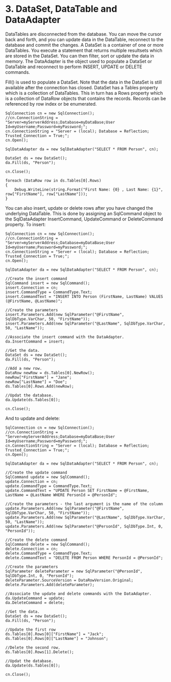 # 3\. DataSet, DataTable and DataAdapter

DataTables are disconnected from the database. You can move the cursor back and forth, and you can update data in the DataTable, reconnect to the database and commit the changes. A DataSet is a container of one or more DataTables. You execute a statement that returns multiple resultsets which are stored in the DataSet. You can then filter, sort or update the data in memory. The DataAdapter is the object used to populate a DataSet or DataTable and reconnect to perform INSERT, UPDATE or DELETE commands.

Fill() is used to populate a DataSet. Note that the data in the DataSet is still available after the connection has closed. DataSet has a Tables property which is a collection of DataTables. This in turn has a Rows property which is a collection of DataRow objects that contains the records. Records can be referenced by row index or be enumerated.

    SqlConnection cn = new SqlConnection();
    //cn.ConnectionString = "Server=myServerAddress;Database=myDataBase;User Id=myUsername;Password=myPassword;";
    cn.ConnectionString = "Server = (local); Database = Reflection; Trusted_Connection = True;";
    cn.Open();
    
    SqlDataAdapter da = new SqlDataAdapter("SELECT * FROM Person", cn);
    
    DataSet ds = new DataSet();
    da.Fill(ds, "Person");
    
    cn.Close();
    
    foreach (DataRow row in ds.Tables[0].Rows)
    {
        Debug.WriteLine(string.Format("First Name: {0} , Last Name: {1}", row["FirstName"], row["LastName"]));
    }

You can also insert, update or delete rows after you have changed the underlying DataTable. This is done by assigning an SqlCommand object to the SqlDataAdapter InsertCommand, UpdateCommand or DeleteCommand property. To insert:

    SqlConnection cn = new SqlConnection();
    //cn.ConnectionString = "Server=myServerAddress;Database=myDataBase;User Id=myUsername;Password=myPassword;";
    cn.ConnectionString = "Server = (local); Database = Reflection; Trusted_Connection = True;";
    cn.Open();
    
    SqlDataAdapter da = new SqlDataAdapter("SELECT * FROM Person", cn);
    
    //Create the insert command
    SqlCommand insert = new SqlCommand();
    insert.Connection = cn;
    insert.CommandType = CommandType.Text;
    insert.CommandText = "INSERT INTO Person (FirstName, LastName) VALUES (@FirstName, @LastName)";
    
    //Create the parameters
    insert.Parameters.Add(new SqlParameter("@FirstName", SqlDbType.VarChar, 50, "FirstName"));
    insert.Parameters.Add(new SqlParameter("@LastName", SqlDbType.VarChar, 50, "LastName"));
    
    //Associate the insert command with the DataAdapter.
    da.InsertCommand = insert;
    
    //Get the data.
    DataSet ds = new DataSet();
    da.Fill(ds, "Person");
    
    //Add a new row.
    DataRow newRow = ds.Tables[0].NewRow();
    newRow["FirstName"] = "Jane";
    newRow["LastName"] = "Doe";
    ds.Tables[0].Rows.Add(newRow);
    
    //Updat the database.
    da.Update(ds.Tables[0]);
    
    cn.Close();

And to update and delete:
  
    SqlConnection cn = new SqlConnection();
    //cn.ConnectionString = "Server=myServerAddress;Database=myDataBase;User Id=myUsername;Password=myPassword;";
    cn.ConnectionString = "Server = (local); Database = Reflection; Trusted_Connection = True;";
    cn.Open();
    
    SqlDataAdapter da = new SqlDataAdapter("SELECT * FROM Person", cn);
    
    //Create the update command
    SqlCommand update = new SqlCommand();
    update.Connection = cn;
    update.CommandType = CommandType.Text;
    update.CommandText = "UPDATE Person SET FirstName = @FirstName, LastName = @LastName WHERE PersonId = @PersonId";
    
    //Create the parameters - the last argument is the name of the column
    update.Parameters.Add(new SqlParameter("@FirstName", SqlDbType.VarChar, 50, "FirstName"));
    update.Parameters.Add(new SqlParameter("@LastName", SqlDbType.VarChar, 50, "LastName"));
    update.Parameters.Add(new SqlParameter("@PersonId", SqlDbType.Int, 0, "PersonId"));
    
    //Create the delete command
    SqlCommand delete = new SqlCommand();
    delete.Connection = cn;
    delete.CommandType = CommandType.Text;
    delete.CommandText = "DELETE FROM Person WHERE PersonId = @PersonId";
    
    //Create the parameters
    SqlParameter deleteParameter = new SqlParameter("@PersonId", SqlDbType.Int, 0, "PersonId");
    deleteParameter.SourceVersion = DataRowVersion.Original;
    delete.Parameters.Add(deleteParameter);
    
    //Associate the update and delete commands with the DataAdapter.
    da.UpdateCommand = update;
    da.DeleteCommand = delete;
    
    //Get the data.
    DataSet ds = new DataSet();
    da.Fill(ds, "Person");
    
    //Update the first row
    ds.Tables[0].Rows[0]["FirstName"] = "Jack";
    ds.Tables[0].Rows[0]["LastName"] = "Johnson";
    
    //Delete the second row.
    ds.Tables[0].Rows[1].Delete();
    
    //Updat the database.
    da.Update(ds.Tables[0]);
    
    cn.Close();


<!--stackedit_data:
eyJoaXN0b3J5IjpbLTEwOTM3MzYxMjYsLTkxNzQ0NTI2MCwxMT
AwNTY0NjE4XX0=
-->